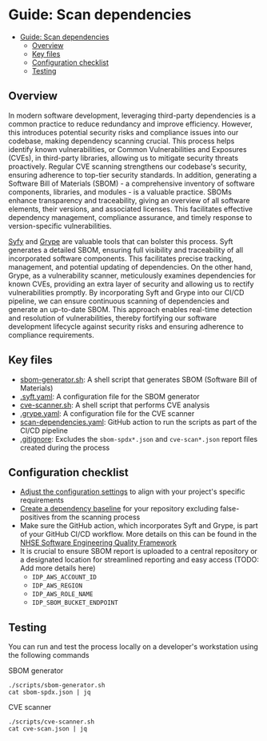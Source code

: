 # Guide: Scan dependencies

- [Guide: Scan dependencies](#guide-scan-dependencies)
  - [Overview](#overview)
  - [Key files](#key-files)
  - [Configuration checklist](#configuration-checklist)
  - [Testing](#testing)

## Overview

In modern software development, leveraging third-party dependencies is a common practice to reduce redundancy and improve efficiency. However, this introduces potential security risks and compliance issues into our codebase, making dependency scanning crucial. This process helps identify known vulnerabilities, or Common Vulnerabilities and Exposures (CVEs), in third-party libraries, allowing us to mitigate security threats proactively. Regular CVE scanning strengthens our codebase's security, ensuring adherence to top-tier security standards. In addition, generating a Software Bill of Materials (SBOM) - a comprehensive inventory of software components, libraries, and modules - is a valuable practice. SBOMs enhance transparency and traceability, giving an overview of all software elements, their versions, and associated licenses. This facilitates effective dependency management, compliance assurance, and timely response to version-specific vulnerabilities.

[Syfy](https://github.com/anchore/syft) and [Grype](https://github.com/anchore/grype) are valuable tools that can bolster this process. Syft generates a detailed SBOM, ensuring full visibility and traceability of all incorporated software components. This facilitates precise tracking, management, and potential updating of dependencies. On the other hand, Grype, as a vulnerability scanner, meticulously examines dependencies for known CVEs, providing an extra layer of security and allowing us to rectify vulnerabilities promptly. By incorporating Syft and Grype into our CI/CD pipeline, we can ensure continuous scanning of dependencies and generate an up-to-date SBOM. This approach enables real-time detection and resolution of vulnerabilities, thereby fortifying our software development lifecycle against security risks and ensuring adherence to compliance requirements.

## Key files

- [sbom-generator.sh](../../scripts/sbom-generator.sh): A shell script that generates SBOM (Software Bill of Materials)
- [.syft.yaml](../../scripts/config/.syft.yaml): A configuration file for the SBOM generator
- [cve-scanner.sh](../../scripts/cve-scanner.sh): A shell script that performs CVE analysis
- [.grype.yaml](../../scripts/config/.grype.yaml): A configuration file for the CVE scanner
- [scan-dependencies.yaml](../../.github/workflows/scan-dependencies.yaml): GitHub action to run the scripts as part of the CI/CD pipeline
- [.gitignore](../../.gitignore): Excludes the `sbom-spdx*.json` and `cve-scan*.json` report files created during the process

## Configuration checklist

- [Adjust the configuration settings](../../scripts/config/.grype.yaml) to align with your project's specific requirements
- [Create a dependency baseline](https://github.com/anchore/grype#specifying-matches-to-ignore) for your repository excluding false-positives from the scanning process
- Make sure the GitHub action, which incorporates Syft and Grype, is part of your GitHub CI/CD workflow. More details on this can be found in the [NHSE Software Engineering Quality Framework](https://github.com/NHSDigital/software-engineering-quality-framework/blob/main/tools/dependency-scan/README.md)
- It is crucial to ensure SBOM report is uploaded to a central repository or a designated location for streamlined reporting and easy access (TODO: Add more details here)
  - `IDP_AWS_ACCOUNT_ID`
  - `IDP_AWS_REGION`
  - `IDP_AWS_ROLE_NAME`
  - `IDP_SBOM_BUCKET_ENDPOINT`

## Testing

You can run and test the process locally on a developer's workstation using the following commands

SBOM generator

```shell
./scripts/sbom-generator.sh
cat sbom-spdx.json | jq
```

CVE scanner

```shell
./scripts/cve-scanner.sh
cat cve-scan.json | jq
```

